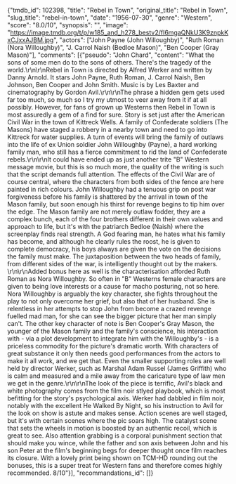 {"tmdb_id": 102398, "title": "Rebel in Town", "original_title": "Rebel in Town", "slug_title": "rebel-in-town", "date": "1956-07-30", "genre": "Western", "score": "8.0/10", "synopsis": "", "image": "https://image.tmdb.org/t/p/w185_and_h278_bestv2/fI6mgaQNkU3K9znpkKxCJxxAJBM.jpg", "actors": ["John Payne (John Willoughby)", "Ruth Roman (Nora Willoughby)", "J. Carrol Naish (Bedloe Mason)", "Ben Cooper (Gray Mason)"], "comments": [{"pseudo": "John Chard", "content": "What the sons of some men do to the sons of others. There's the tragedy of the world.\r\n\r\nRebel in Town is directed by Alfred Werker and written by Danny Arnold. It stars John Payne, Ruth Roman, J. Carrol Naish, Ben Johnson, Ben Cooper and John Smith. Music is by Les Baxter and cinematography by Gordon Avil.\r\n\r\nThe phrase a hidden gem gets used far too much, so much so I try my utmost to veer away from it if at all possibly. However, for fans of grown up Westerns then Rebel in Town is most assuredly a gem of a find for sure. Story is set just after the American Civil War in the town of Kittreck Wells. A family of Confederate soldiers (The Masons) have staged a robbery in a nearby town and need to go into Kittreck for water supplies. A turn of events will bring the family of outlaws into the life of ex Union soldier John Willoughby (Payne), a hard working family man, who still has a fierce commitment to rid the land of Confederate rebels.\r\n\r\nIt could have ended up as just another trite \"B\" Western message movie, but this is so much more, the quality of the writing is such that the script demands full attention. The effects of the Civil War are of course central, where the characters from both sides of the fence are here painted in rich colours. John Willoughby had a tenuous grip on post war forgiveness before his family is shattered by the arrival in town of the Mason family, but soon enough his thirst for revenge begins to tip him over the edge. The Mason family are not merely outlaw fodder, they are a complex bunch, each of the four brothers different in their own values and approach to life, but it's with the patriarch Bedloe (Naish) where the screenplay finds real strength. A God fearing man, he hates what his family has become, and although he clearly rules the roost, he is given to complete democracy, his boys always are given the vote on the decisions the family must make. The juxtaposition between the two heads of family, from different sides of the war, is intelligently thought out by the makers. \r\n\r\nAdded bonus here as well is the characterisation afforded Ruth Roman as Nora Willoughby. So often in \"B\" Westerns female characters are given to being love interests or a cause for macho posturing, not so here. Nora Willoughby is arguably the key character, she fights throughout the play to not only overcome her grief, but also that of her husband. She is relentless in her attempts to stop John from become a crazed revenge fuelled mad man, for she can see the bigger picture that her man simply can't. The other key character of note is Ben Cooper's Gray Mason, the younger of the Mason family and the family's conscience, his interaction with - via a plot development to integrate him with the Willoughby's - is a priceless commodity for the picture's dramatic worth. With characters of great substance it only then needs good performances from the actors to make it all work, and we get that. Even the smaller supporting roles are well held by director Werker, such as Marshal Adam Russel (James Griffith) who is calm and measured and a mile away from the caricature type of law men we get in the genre.\r\n\r\nThe look of the piece is terrific, Avil's black and white photography comes from the film noir stlyed playbook, which is most befitting for the story's psychological axis. Werker had dabbled in film noir, notably with the excellent He Walked By Night, so his instruction to Avil for the look on show is astute and makes sense. Action scenes are well staged, but it's with certain scenes where the pic soars high. The catalyst scene that sets the wheels in motion is boosted by an authentic recoil, which is great to see. Also attention grabbing is a corporal punishment section that should make you wince, while the father and son axis between John and his son Peter at the film's beginning begs for deeper thought once film reaches its closure. With a lovely print being shown on TCM-HD rounding out the bonuses, this is a super treat for Western fans and therefore comes highly recommended. 8/10"}], "recommandations_id": []}